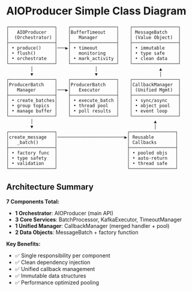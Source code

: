 # AIOProducer Simple Class Diagram

```
┌─────────────────┐    ┌─────────────────┐    ┌─────────────────┐
│   AIOProducer   │    │BufferTimeout    │    │ MessageBatch    │
│  (Orchestrator) │    │   Manager       │    │ (Value Object)  │
├─────────────────┤    ├─────────────────┤    ├─────────────────┤
│ • produce()     │───▶│ • timeout       │    │ • immutable     │
│ • flush()       │    │   monitoring    │    │ • type safe     │
│ • orchestrate   │    │ • mark_activity │    │ • clean data    │
└─────────────────┘    └─────────────────┘    └─────────────────┘
         │                       │                       ▲
         ▼                       ▼                       │
┌─────────────────┐    ┌─────────────────┐    ┌─────────────────┐
│ProducerBatch    │    │ProducerBatch    │    │CallbackManager  │
│   Manager       │───▶│   Executor      │    │ (Unified Mgmt)  │
├─────────────────┤    ├─────────────────┤    ├─────────────────┤
│ • create_batches│    │ • execute_batch │    │ • sync/async    │
│ • group topics  │    │ • thread pool   │    │ • object pool   │
│ • manage buffer │    │ • poll results  │    │ • event loop    │
└─────────────────┘    └─────────────────┘    └─────────────────┘
         │                                             ▲
         ▼                                             │
┌─────────────────┐                          ┌─────────────────┐
│create_message   │─────────────────────────▶│ Reusable        │
│   _batch()      │                          │ Callbacks       │
├─────────────────┤                          ├─────────────────┤
│ • factory func  │                          │ • pooled objs   │
│ • type safety   │                          │ • auto-return   │
│ • validation    │                          │ • thread safe   │
└─────────────────┘                          └─────────────────┘
```

## Architecture Summary

**7 Components Total:**
- **1 Orchestrator**: AIOProducer (main API)
- **3 Core Services**: BatchProcessor, KafkaExecutor, TimeoutManager  
- **1 Unified Manager**: CallbackManager (merged handler + pool)
- **2 Data Objects**: MessageBatch + factory function

**Key Benefits:**
- ✅ Single responsibility per component
- ✅ Clean dependency injection  
- ✅ Unified callback management
- ✅ Immutable data structures
- ✅ Performance optimized pooling
